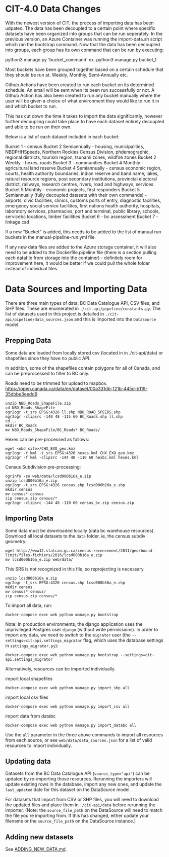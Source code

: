 # CIT-4.0 Data Changes
With the newest version of CIT, the process of importing data has been udpated. The data has been decoupled to a certain point where specific datasets have been organized into groups that can be run seperately. In the previous version, an Azure Container was running the import-data.sh script which ran the bootstrap command. Now that the data has been decoupled into groups, each group has its own command that can be run by executing:

python3 manage.py 'bucket_command' ex. python3 manage.py bucket_1

Most buckets have been grouped together based on a certain schedule that they should be run at. Weekly, Monthly, Semi-Annually etc. 

Github Actions have been created to run each bucket on its determined schedule. An email will be sent when its been run successfully or not. A Github Action has also been created to run any bucket manually where the user will be given a choice of what environment they would like to run it in and which bucket to run.

This has cut down the time it takes to import the data significantly, however further decoupling could take place to have each dataset entirely decoupled and able to be run on their own. 

Below is a list of each dataset included in each bucket:

Bucket 1 - census 
Bucket 2 Semiannually - housing, municipalities, NBDPHHSpeeds, Northern Rockies Census Division, phdemographic, regional districts, tourism region, tsunami zones, wildfire zones
Bucket 2 Weekly - hexes, roads
Bucket 3 - communities
Bucket 4 Monthly - agricultural land reserve
Bucket 4 Semiannually - census economic region, courts, health authority boundaries, indian reserve and band name, lakes, natural resource regions, post secondary institutions, provincial electoral district, railways, research centres, rivers, road and highways, services
Bucket 5 Monthly - economic projects, first responders
Bucket 5 Semiannually (fully decoupled datasets with their own commands) - airports, civic facilities, clinics, customs ports of entry, diagnostic facilities, emergency social service facilities, first nations health authority, hospitals, laboratory services, pharmacies, port and terminal, public library, schools, servicebc locations, timber facilities
Bucket 6 - bc assessment
Bucket 7 - linkage csd

If a new "Bucket" is added, this needs to be added to the list of manual run buckets in the manual-pipeline-run.yml file. 

If any new data files are added to the Azure storage container, it will also need to be added to the Dockerfile.pipeline file (there is a section pulling each datafile from storage into the container) - definitely room for improvement here, it would be better if we could pull the whole folder instead of individual files.

# Data Sources and Importing Data

There are three main types of data: BC Data Catalogue API, CSV files, and SHP files. These are enumerated in `./cit-api/pipeline/constants.py`. The list of datasets used in this project is detailed in `./cit-api/pipeline/data_sources.json` and this is imported into the `DataSource` model.

## Prepping Data

Some data are loaded from locally stored csv (located in in ./cit-api/data) or shapefiles since they have no public API.

In addition, some of the shapefiles contain polygons for all of Canada, and can be preprocessed to filter to BC only.

Roads need to be trimmed for upload to mapbox.
https://open.canada.ca/data/en/dataset/00a331db-121b-445d-b119-35dbbe3eedd9

```
unzip NBD_Roads_ShapeFile.zip
cd NBD_Roads_ShapeFile
ogr2ogr -t_srs EPSG:4326 ll.shp NBD_ROAD_SPEEDS.shp
ogr2ogr -clipsrc -140 48 -115 60 BC_Roads.shp ll.shp
cd ..
mkdir BC_Roads
mv NBD_Roads_ShapeFile/BC_Roads* BC_Roads/
```

Hexes can be pre-processed as follows:

```
wget <nbd site>/CHX_EXO_geo.kmz
ogr2ogr -f kml -t_srs EPSG:4326 hexes.kml CHX_EXO_geo.kmz
ogr2ogr -f kml -clipsrc -144 48 -110 60 hexbc.kml hexes.kml
```

Census Subdivision pre-processing:

```
ogrinfo -so web/data/lcsd000b16a_e.zip
unzip lcsd000b16a_e.zip
ogr2ogr -t_srs EPSG:4326 census.shp lcsd000b16a_e.shp
mkdir census
mv census* census
zip census.zip census/*
ogr2ogr -clipsrc -144 48 -110 60 census_bc.zip census.zip
```

## Importing Data

Some data must be downloaded locally (data bc warehouse resources). Download all local datasets to the `data` folder. ie, the census subdiv geometry:

```
wget http://www12.statcan.gc.ca/census-recensement/2011/geo/bound-limit/files-fichiers/2016/lcsd000b16a_e.zip
mv lcsd000b16a_e.zip web/data/
```

This SRS is not recognized in this file, so reprojecting is necessary.

```
unzip lcsd000b16a_e.zip
ogr2ogr -t_srs EPSG:4326 census.shp lcsd000b16a_e.shp
mkdir census
mv census* census/
zip census.zip census/*
```

To import all data, run:

```
docker-compose exec web python manage.py bootstrap
```

Note: In production environments, the django application uses the unprivileged Postgres user `django` (without write permissions). In order to import any data, we need to switch to the `migrator` user (the `--settings=cit-api.settings_migrator` flag, which uses the database settings in `settings_migrator.py`):

```
docker-compose exec web python manage.py bootstrap --settings=cit-api.settings_migrator
```

Alternatively, resources can be imported individually.

import local shapefiles

```
docker-compose exec web python manage.py import_shp all
```

import local csv files

```
docker-compose exec web python manage.py import_csv all
```

import data from databc

```
docker-compose exec web python manage.py import_databc all
```

Use the `all` parameter in the three above commands to import all resources from each source, or see `web/data/data_sources.json` for a list of valid resources to import individually.

## Updating data

Datasets from the BC Data Catalogue API (`source_type="api"`) can be updated by re-importing those resources. Rerunning the importers will update existing rows in the database, import any new ones, and update the `last_updated` date for this dataset on the DataSource model.

For datasets that import from CSV or SHP files, you will need to download the updated files and place them in `./cit-api/data` before rerunning the importer. (Note: the `source_file_path` on the DataSource will need to match the file you're importing from. If this has changed, either update your filename or the `source_file_path` on the DataSource instance.)

## Adding new datasets

See [ADDING_NEW_DATA.md](ADDING_NEW_DATA.md).
